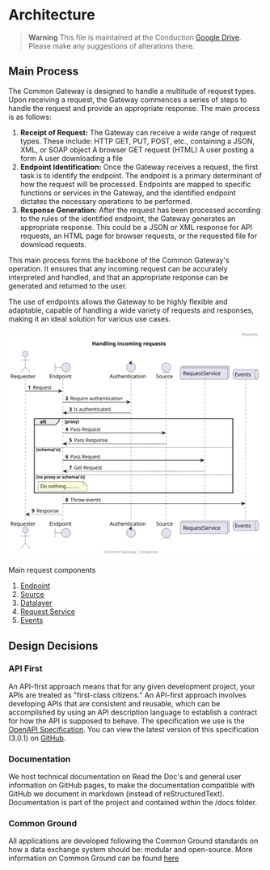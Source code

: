 # Architecture

> **Warning**
> This file is maintained at the Conduction [Google Drive](https://docs.google.com/document/d/1RkIn8-mVD2I2v0HDMiPuHvoeitpWvcp0EVZyeFZHAG8/edit). Please make any suggestions of alterations there.

## Main Process

The Common Gateway is designed to handle a multitude of request types. Upon receiving a request, the Gateway commences a series of steps to handle the request and provide an appropriate response. The main process is as follows:

1.  **Receipt of Request:** The Gateway can receive a wide range of request types. These include:
    HTTP GET, PUT, POST, etc., containing a JSON, XML, or SOAP object
    A browser GET request (HTML)
    A user posting a form
    A user downloading a file
2.  **Endpoint Identification:** Once the Gateway receives a request, the first task is to identify the endpoint. The endpoint is a primary determinant of how the request will be processed. Endpoints are mapped to specific functions or services in the Gateway, and the identified endpoint dictates the necessary operations to be performed.
3.  **Response Generation:** After the request has been processed according to the rules of the identified endpoint, the Gateway generates an appropriate response. This could be a JSON or XML response for API requests, an HTML page for browser requests, or the requested file for download requests.

This main process forms the backbone of the Common Gateway's operation. It ensures that any incoming request can be accurately interpreted and handled, and that an appropriate response can be generated and returned to the user.

The use of endpoints allows the Gateway to be highly flexible and adaptable, capable of handling a wide variety of requests and responses, making it an ideal solution for various use cases.

![](request.svg "Sequence Diagram of request handling")

Main request components

1.  [Endpoint](Endpoints.md)
2.  [Source](Sources.md)
3.  [Datalayer](Datalyer.md)
4.  [Request Service](../classes/services/)
5.  [Events](Events.md)

## Design Decisions

### API First

An API-first approach means that for any given development project, your APIs are treated as "first-class citizens." An API-first approach involves developing APIs that are consistent and reusable, which can be accomplished by using an API description language to establish a contract for how the API is supposed to behave. The specification we use is the [OpenAPI Specification](https://github.com/OAI/OpenAPI-Specification). You can view the latest version of this specification (3.0.1) on [GitHub](https://github.com/OAI/OpenAPI-Specification/blob/master/versions/3.0.1.md).

### Documentation

We host technical documentation on Read the Doc's and general user information on GitHub pages, to make the documentation compatible with GitHub we document in markdown (instead of reStructuredText). Documentation is part of the project and contained within the /docs folder.

### Common Ground

All applications are developed following the Common Ground standards on how a data exchange system should be: modular and open-source. More information on Common Ground can be found [here](https://commonground.nl/)
